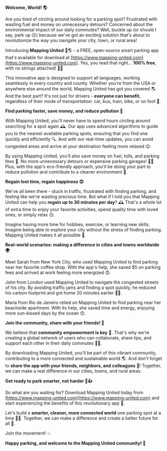 **Welcome, World! 🌎**

Are you tired of circling around looking for a parking spot? Frustrated with wasting fuel and money on unnecessary detours? Concerned about the environmental impact of our daily commutes? Well, buckle up (or should I say, park up 😉) because we've got an exciting solution that's about to revolutionize the way you navigate your city, town, or rural area!

Introducing **Mapping United** 🚗🌎 - a FREE, open-source smart parking app that's available for download at [https://www.mapping-united.com](https://www.mapping-united.com). Yes, you read that right... **100% free**, with no strings attached! 🙅‍♂️

This innovative app is designed to support all languages, working seamlessly in every country and county. Whether you're from the USA or anywhere else around the world, Mapping United has got you covered 🌎. And the best part? It's not just for drivers - **everyone can benefit**, regardless of their mode of transportation: car, bus, train, bike, or on foot 👣.

**Find parking faster, save money, and reduce pollution 💚**

With Mapping United, you'll never have to spend hours circling around searching for a spot again 🕰️. Our app uses advanced algorithms to guide you to the nearest available parking spots, ensuring that you find one quickly and efficiently 🔍. And with our real-time updates, you can avoid congested areas and arrive at your destination feeling more relaxed 😌.

By using Mapping United, you'll also save money on fuel, tolls, and parking fees 💸. No more unnecessary detours or expensive parking garages! 🙅‍♂️ Plus, with the app's eco-friendly approach, you'll be doing your part to reduce pollution and contribute to a cleaner environment 🌿.

**Regain lost time, regain happiness 😊**

We've all been there - stuck in traffic, frustrated with finding parking, and feeling like we're wasting precious time. But what if I told you that Mapping United can help you **regain up to 30 minutes per day**? 🕰️ That's a whole lot of extra time to enjoy your favorite activities, spend quality time with loved ones, or simply relax 😌.

Imagine having more time for hobbies, exercise, or learning new skills. Imagine being able to explore your city without the stress of finding parking. Mapping United makes it all possible 🚀.

**Real-world scenarios: making a difference in cities and towns worldwide 🌍**

Meet Sarah from New York City, who used Mapping United to find parking near her favorite coffee shop. With the app's help, she saved $5 on parking fees and arrived at work feeling more energized 😊.

John from London used Mapping United to navigate the congested streets of his city. By avoiding traffic jams and finding a spot quickly, he reduced his carbon footprint and got home 20 minutes earlier 🏃‍♂️.

Maria from Rio de Janeiro relied on Mapping United to find parking near her beachside apartment. With its help, she saved time and energy, enjoying more sun-kissed days by the ocean 😊.

**Join the community, share with your friends! 👫**

We believe that **community empowerment is key** 🌟. That's why we're creating a global network of users who can collaborate, share tips, and support each other in their daily commutes 🚗👥.

By downloading Mapping United, you'll be part of this vibrant community, contributing to a more connected and sustainable world 🌎. And don't forget to **share the app with your friends, neighbors, and colleagues** 👫! Together, we can make a real difference in our cities, towns, and rural areas.

**Get ready to park smarter, not harder 🚗👍**

So what are you waiting for? Download Mapping United today from [https://www.mapping-united.com](https://www.mapping-united.com) and start experiencing the benefits of this revolutionary app 🚀.

Let's build a **smarter, cleaner, more connected world** one parking spot at a time 🔴✨. Together, we can make a difference and create a better future for all 💚.

Join the movement! 💥

**Happy parking, and welcome to the Mapping United community! 🌟**